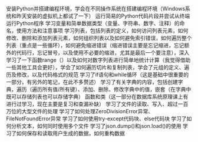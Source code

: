 安装Python并搭建编程环境，学会在不同操作系统在搭建编程环境（Windows系统和昨天安装的虚拟机上都试了一下）
运行简易的Python代码片段并尝试从终端运行Python程序
学习变量和简单数据类型（变量、字符串、数字、注释）的命名，使用方法和注意事项
学习列表，包括列表的定义，如何访问列表元素，如何修改、删除和添加列表元素，如何组织列表以及如何避免索引错误，如何遍历整个列表（重点是一些循环），如何避免缩进错误（缩进错误主要是忘记缩进，忘记额外的代码行，忘记冒号，以及使用不必要的缩进，尤其是最后一个要注意），深入学习了一下函数range（）以及如何对数字列表进行简单地统计计算（我觉得借助一些其他工具会更好），学会了如何遍历切片和复制列表，学会了元组的定义、遍历及修改，以及代码格式的规范
学习了if语句和while循环（这是基础中很重要的一部分，有另外的笔记，在此不多赘述）
学习了有关字典的内容，包括创建字典，遍历（遍历所有值/所有键）、添加、删除、修改字典中的值，嵌套（在字典中既可以存储列表也可以存储字典）
函数和类（这一部分在数据库系统原理课上有进行过学习，现在主要是复习和查漏补缺）
学习了文件的读取、写入、超过一百万位的大型文件的处理
学习了如何处理ZeroDivisionError异常、FileNotFoundError异常
学习了如何使用try-except代码块、else代码块
学习了如何分析文本，如何同时使用多个文件
学习了json.dump()和json.load()的使用
学习了如何保存和读取用户生成的数据，如何重构数据
